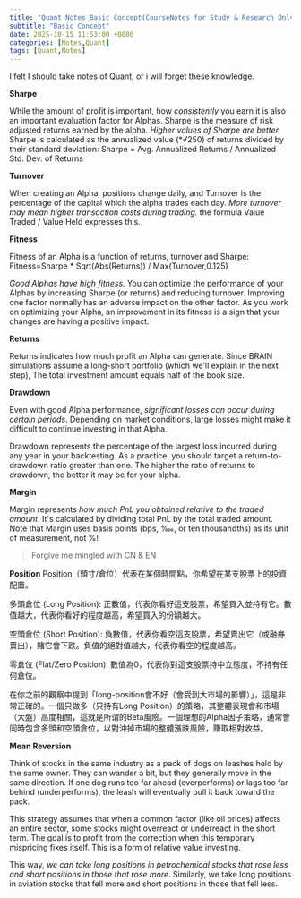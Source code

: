 ```yaml
---
title: "Quant Notes_Basic Concept(CourseNotes for Study & Research Only)"
subtitle: "Basic Concept"
date: 2025-10-15 11:53:00 +0800
categories: [Notes,Quant]  
tags: [Quant,Notes]
---
```


I felt I should take notes of Quant, or i will forget these knowledge.

**Sharpe**

While the amount of profit is important, how *consistently* you earn it is also an important evaluation factor for Alphas. Sharpe is the measure of risk adjusted returns earned by the alpha. *Higher values of Sharpe are better.* Sharpe is calculated as the annualized value (*√250) of returns divided by their standard deviation: Sharpe = Avg. Annualized Returns / Annualized Std. Dev. of Returns

**Turnover**

When creating an Alpha, positions change daily, and Turnover is the percentage of the capital which the alpha trades each day. *More turnover may mean higher transaction costs during trading.* the formula Value Traded / Value Held expresses this.

**Fitness**

Fitness of an Alpha is a function of returns, turnover and Sharpe: Fitness=Sharpe * Sqrt(Abs(Returns)) / Max(Turnover,0.125)

*Good Alphas have high fitness.* You can optimize the performance of your Alphas by increasing Sharpe (or returns) and reducing turnover. Improving one factor normally has an adverse impact on the other factor. As you work on optimizing your Alpha, an improvement in its fitness is a sign that your changes are having a positive impact.

**Returns**

Returns indicates how much profit an Alpha can generate. Since BRAIN simulations assume a long-short portfolio (which we'll explain in the next step), The total investment amount equals half of the book size.

**Drawdown**

Even with good Alpha performance, *significant losses can occur during certain periods*. Depending on market conditions, large losses might make it difficult to continue investing in that Alpha.

Drawdown represents the percentage of the largest loss incurred during any year in your backtesting. As a practice, you should target a return-to-drawdown ratio greater than one. The higher the ratio of returns to drawdown, the better it may be for your alpha.

**Margin**

Margin represents *how much PnL you obtained relative to the traded amount*. It's calculated by dividing total PnL by the total traded amount. Note that Margin uses basis points (bps, ‱, or ten thousandths) as its unit of measurement, not %!

> Forgive me mingled with CN & EN

**Position**
Position（頭寸/倉位）代表在某個時間點，你希望在某支股票上的投資配置。

多頭倉位 (Long Position): 正數值，代表你看好這支股票，希望買入並持有它。數值越大，代表你看好的程度越高，希望買入的份額越大。

空頭倉位 (Short Position): 負數值，代表你看空這支股票，希望賣出它（或融券賣出），賭它會下跌。負值的絕對值越大，代表你看空的程度越高。

零倉位 (Flat/Zero Position): 數值為0，代表你對這支股票持中立態度，不持有任何倉位。

在你之前的觀察中提到「long-position會不好（會受到大市場的影響）」，這是非常正確的。一個只做多（只持有Long Position）的策略，其整體表現會和市場（大盤）高度相關，這就是所谓的Beta風險。一個理想的Alpha因子策略，通常會同時包含多頭和空頭倉位，以對沖掉市場的整體漲跌風險，賺取相對收益。

**Mean Reversion**

Think of stocks in the same industry as a pack of dogs on leashes held by the same owner. They can wander a bit, but they generally move in the same direction. If one dog runs too far ahead (overperforms) or lags too far behind (underperforms), the leash will eventually pull it back toward the pack.

This strategy assumes that when a common factor (like oil prices) affects an entire sector, some stocks might overreact or underreact in the short term. The goal is to profit from the correction when this temporary mispricing fixes itself. This is a form of relative value investing.

This way, *we can take long positions in petrochemical stocks that rose less and short positions in those that rose more*. Similarly, we take long positions in aviation stocks that fell more and short positions in those that fell less.